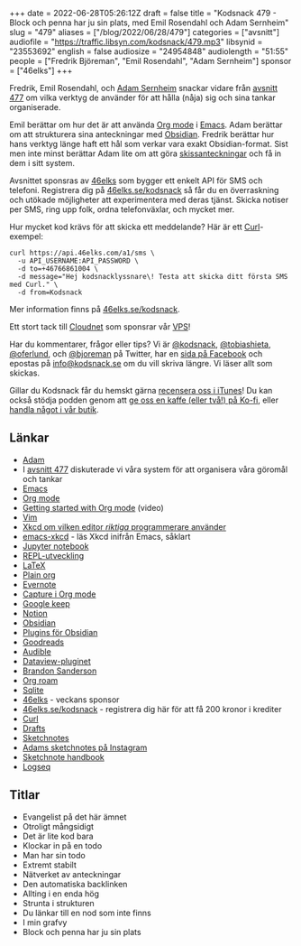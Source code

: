 +++
date = 2022-06-28T05:26:12Z
draft = false
title = "Kodsnack 479 - Block och penna har ju sin plats, med Emil Rosendahl och Adam Sernheim"
slug = "479"
aliases = ["/blog/2022/06/28/479"]
categories = ["avsnitt"]
audiofile = "https://traffic.libsyn.com/kodsnack/479.mp3"
libsynid = "23553692"
english = false
audiosize = "24954848"
audiolength = "51:55"
people = ["Fredrik Björeman", "Emil Rosendahl", "Adam Sernheim"]
sponsor = ["46elks"]
+++

Fredrik, Emil Rosendahl, och [Adam Sernheim](https://kodsnack.se/453/) snackar vidare från [avsnitt 477](https://kodsnack.se/477/) om vilka verktyg de använder för att hålla (nåja) sig och sina tankar organiserade.

Emil berättar om hur det är att använda [Org mode](https://www.youtube.com/watch?v=SzA2YODtgK4) i [Emacs](https://en.wikipedia.org/wiki/Emacs). Adam berättar om att strukturera sina anteckningar med [Obsidian](https://obsidian.md/). Fredrik berättar hur hans verktyg länge haft ett hål som verkar vara exakt Obsidian-format. Sist men inte minst berättar Adam lite om att göra [skissanteckningar](https://en.wikipedia.org/wiki/Sketchnoting) och få in dem i sitt system.

Avsnittet sponsras av [46elks](https://46elks.se/kodsnack) som bygger ett enkelt API för SMS och telefoni. Registrera dig på [46elks.se/kodsnack](https://46elks.se/kodsnack) så får du en överraskning och utökade möjligheter att experimentera med deras tjänst. Skicka notiser per SMS, ring upp folk, ordna telefonväxlar, och mycket mer.

Hur mycket kod krävs för att skicka ett meddelande? Här är ett [Curl](https://curl.se/)-exempel:

    curl https://api.46elks.com/a1/sms \
      -u API_USERNAME:API_PASSWORD \
      -d to=+46766861004 \
      -d message="Hej kodsnacklyssnare\! Testa att skicka ditt första SMS med Curl." \
      -d from=Kodsnack

Mer information finns på [46elks.se/kodsnack](https://46elks.se/kodsnack).

Ett stort tack till [Cloudnet](https://www.cloudnet.se) som sponsrar vår [VPS](https://en.wikipedia.org/wiki/Virtual_private_server)!

Har du kommentarer, frågor eller tips? Vi är [@kodsnack](https://www.twitter.com/kodsnack), [@tobiashieta](https://www.twitter.com/tobiashieta), [@oferlund](https://www.twitter.com/oferlund), och [@bjoreman](https://www.twitter.com/bjoreman) på Twitter, har en [sida på Facebook](https://www.facebook.com/kodsnack) och epostas på [info@kodsnack.se](mailto:info@kodsnack.se) om du vill skriva längre. Vi läser allt som skickas.

Gillar du Kodsnack får du hemskt gärna [recensera oss i iTunes](https://itunes.apple.com/se/podcast/kodsnack/id561631498?l=en)! Du kan också stödja podden genom att <a href="https://ko-fi.com/kodsnack" rel="payment">ge oss en kaffe (eller två!) på Ko-fi</a>, eller [handla något i vår butik](https://shop.spreadshirt.se/kodsnack/).

## Länkar ##
* [Adam](https://twitter.com/tradfursten)
* I [avsnitt 477](https://kodsnack.se/477/) diskuterade vi våra system för att organisera våra göromål och tankar
* [Emacs](https://en.wikipedia.org/wiki/Emacs)
* [Org mode](https://www.youtube.com/watch?v=SzA2YODtgK4)
* [Getting started with Org mode](https://www.youtube.com/watch?v=SzA2YODtgK4) (video)
* [Vim](https://en.wikipedia.org/wiki/Vim_%28text_editor%29)
* [Xkcd om vilken editor *riktiga* programmerare använder](https://xkcd.com/378/)
* [emacs-xkcd](https://github.com/vibhavp/emacs-xkcd) - läs Xkcd inifrån Emacs, såklart
* [Jupyter notebook](https://jupyter.org/)
* [REPL-utveckling](https://practical.li/clojure-staging/repl-driven-devlopment.html)
* [LaTeX](https://en.wikipedia.org/wiki/LaTeX)
* [Plain org](https://plainorg.com/)
* [Evernote](https://en.wikipedia.org/wiki/Evernote)
* [Capture i Org mode](https://orgmode.org/manual/Capture.html)
* [Google keep](https://en.wikipedia.org/wiki/Google_Keep)
* [Notion](https://en.wikipedia.org/wiki/Notion_%28productivity_software%29)
* [Obsidian](https://obsidian.md/)
* [Plugins för Obsidian](https://obsidian.md/plugins)
* [Goodreads](https://en.wikipedia.org/wiki/Goodreads)
* [Audible](https://en.wikipedia.org/wiki/Audible_%28service%29)
* [Dataview-pluginet](https://github.com/blacksmithgu/obsidian-dataview)
* [Brandon Sanderson](https://www.brandonsanderson.com/)
* [Org roam](https://www.orgroam.com/)
* [Sqlite](https://en.wikipedia.org/wiki/SQLite)
* [46elks](https://46elks.se/kodsnack) - veckans sponsor
* [46elks.se/kodsnack](https://46elks.se/kodsnack) - registrera dig här för att få 200 kronor i krediter
* [Curl](https://curl.se/)
* [Drafts](https://getdrafts.com/)
* [Sketchnotes](https://en.wikipedia.org/wiki/Sketchnoting)
* [Adams sketchnotes på Instagram](https://www.instagram.com/tradfursten_sketchnotes/)
* [Sketchnote handbook](https://rohdesign.com/handbook)
* [Logseq](https://github.com/logseq/logseq)

## Titlar ##
* Evangelist på det här ämnet
* Otroligt mångsidigt
* Det är lite kod bara
* Klockar in på en todo
* Man har sin todo
* Extremt stabilt
* Nätverket av anteckningar
* Den automatiska backlinken
* Allting i en enda hög
* Strunta i strukturen
* Du länkar till en nod som inte finns
* I min grafvy
* Block och penna har ju sin plats